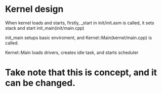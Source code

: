 # Kernel design
When kernel loads and starts, firstly, _start in init/init.asm is called, it sets stack and start init_main(init/main.cpp)

init_main setups basic enviroment, and Kernel::Main(kernel/main.cpp) is called.

Kernel::Main loads drivers, creates idle task, and starts scheduler

# Take note that this is concept, and it can be changed.